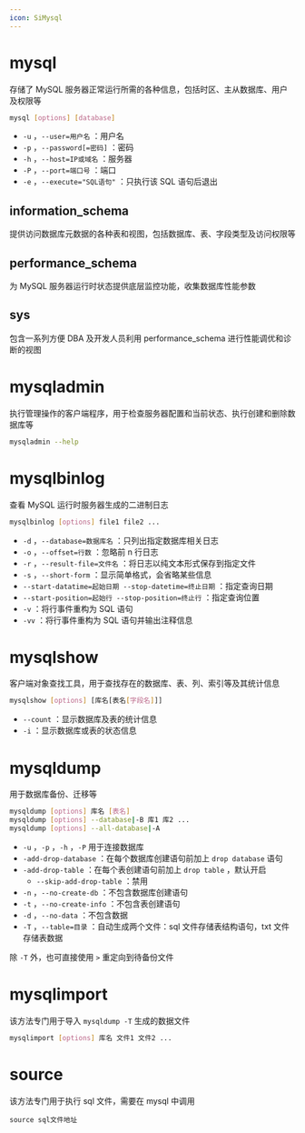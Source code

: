 ```yaml
---
icon: SiMysql
---
```

# mysql

存储了 MySQL 服务器正常运行所需的各种信息，包括时区、主从数据库、用户及权限等

```bash
mysql [options] [database]
```

*  `-u` ，`--user=用户名` ：用户名
*  `-p` ，`--password[=密码]` ：密码
*  `-h` ，`--host=IP或域名` ：服务器
*  `-P` ，`--port=端口号` ：端口
*  `-e` ，`--execute="SQL语句"` ：只执行该 SQL 语句后退出
## information_schema

提供访问数据库元数据的各种表和视图，包括数据库、表、字段类型及访问权限等
## performance_schema

为 MySQL 服务器运行时状态提供底层监控功能，收集数据库性能参数
## sys

包含一系列方便 DBA 及开发人员利用 performance_schema 进行性能调优和诊断的视图
# mysqladmin

执行管理操作的客户端程序，用于检查服务器配置和当前状态、执行创建和删除数据库等

```bash
mysqladmin --help
```
# mysqlbinlog

查看 MySQL 运行时服务器生成的二进制日志

```bash
mysqlbinlog [options] file1 file2 ...
```

*  `-d` ，`--database=数据库名` ：只列出指定数据库相关日志
*  `-o` ，`--offset=行数` ：忽略前 n 行日志
*  `-r` ，`--result-file=文件名` ：将日志以纯文本形式保存到指定文件
*  `-s` ，`--short-form` ：显示简单格式，会省略某些信息
*  `--start-datatime=起始日期 --stop-datetime=终止日期` ：指定查询日期
*  `--start-position=起始行 --stop-position=终止行` ：指定查询位置
*  `-v` ：将行事件重构为 SQL 语句
*  `-vv` ：将行事件重构为 SQL 语句并输出注释信息
# mysqlshow

客户端对象查找工具，用于查找存在的数据库、表、列、索引等及其统计信息

```bash
mysqlshow [options] [库名[表名[字段名]]]
```

*  `--count` ：显示数据库及表的统计信息
*  `-i` ：显示数据库或表的状态信息
# mysqldump

用于数据库备份、迁移等

```bash
mysqldump [options] 库名 [表名]
mysqldump [options] --database|-B 库1 库2 ...
mysqldump [options] --all-database|-A
```

*  `-u` ，`-p` ，`-h` ，`-P`  用于连接数据库
*  `-add-drop-database` ：在每个数据库创建语句前加上 `drop database`  语句
*  `-add-drop-table` ：在每个表创建语句前加上 `drop table` ，默认开启
    *  `--skip-add-drop-table` ：禁用
*  `-n` ，`--no-create-db` ：不包含数据库创建语句
*  `-t` ，`--no-create-info` ：不包含表创建语句
*  `-d` ，`--no-data` ：不包含数据
*  `-T` ，`--table=目录` ：自动生成两个文件：sql 文件存储表结构语句，txt 文件存储表数据

除 `-T`  外，也可直接使用 `>`  重定向到待备份文件
# mysqlimport

该方法专门用于导入 `mysqldump -T`  生成的数据文件

```bash
mysqlimport [options] 库名 文件1 文件2 ...
```
# source

该方法专门用于执行 sql 文件，需要在 mysql 中调用

```mysql
source sql文件地址
```
